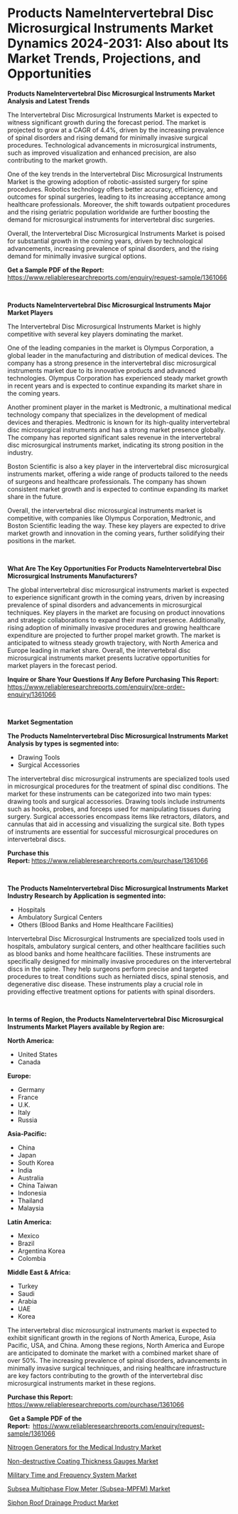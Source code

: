 <p><h1>Products NameIntervertebral Disc Microsurgical Instruments Market Dynamics 2024-2031: Also about Its Market Trends, Projections, and Opportunities</h1></p><p><strong>Products NameIntervertebral Disc Microsurgical Instruments Market Analysis and Latest Trends</strong></p>
<p><p>The Intervertebral Disc Microsurgical Instruments Market is expected to witness significant growth during the forecast period. The market is projected to grow at a CAGR of 4.4%, driven by the increasing prevalence of spinal disorders and rising demand for minimally invasive surgical procedures. Technological advancements in microsurgical instruments, such as improved visualization and enhanced precision, are also contributing to the market growth.</p><p>One of the key trends in the Intervertebral Disc Microsurgical Instruments Market is the growing adoption of robotic-assisted surgery for spine procedures. Robotics technology offers better accuracy, efficiency, and outcomes for spinal surgeries, leading to its increasing acceptance among healthcare professionals. Moreover, the shift towards outpatient procedures and the rising geriatric population worldwide are further boosting the demand for microsurgical instruments for intervertebral disc surgeries.</p><p>Overall, the Intervertebral Disc Microsurgical Instruments Market is poised for substantial growth in the coming years, driven by technological advancements, increasing prevalence of spinal disorders, and the rising demand for minimally invasive surgical options.</p></p>
<p><strong>Get a Sample PDF of the Report:&nbsp;</strong> <a href="https://www.reliableresearchreports.com/enquiry/request-sample/1361066">https://www.reliableresearchreports.com/enquiry/request-sample/1361066</a></p>
<p>&nbsp;</p>
<p><strong>Products NameIntervertebral Disc Microsurgical Instruments Major Market Players</strong></p>
<p><p>The Intervertebral Disc Microsurgical Instruments Market is highly competitive with several key players dominating the market. </p><p>One of the leading companies in the market is Olympus Corporation, a global leader in the manufacturing and distribution of medical devices. The company has a strong presence in the intervertebral disc microsurgical instruments market due to its innovative products and advanced technologies. Olympus Corporation has experienced steady market growth in recent years and is expected to continue expanding its market share in the coming years.</p><p>Another prominent player in the market is Medtronic, a multinational medical technology company that specializes in the development of medical devices and therapies. Medtronic is known for its high-quality intervertebral disc microsurgical instruments and has a strong market presence globally. The company has reported significant sales revenue in the intervertebral disc microsurgical instruments market, indicating its strong position in the industry.</p><p>Boston Scientific is also a key player in the intervertebral disc microsurgical instruments market, offering a wide range of products tailored to the needs of surgeons and healthcare professionals. The company has shown consistent market growth and is expected to continue expanding its market share in the future.</p><p>Overall, the intervertebral disc microsurgical instruments market is competitive, with companies like Olympus Corporation, Medtronic, and Boston Scientific leading the way. These key players are expected to drive market growth and innovation in the coming years, further solidifying their positions in the market.</p></p>
<p>&nbsp;</p>
<p><strong>What Are The Key Opportunities For Products NameIntervertebral Disc Microsurgical Instruments Manufacturers?</strong></p>
<p><p>The global intervertebral disc microsurgical instruments market is expected to experience significant growth in the coming years, driven by increasing prevalence of spinal disorders and advancements in microsurgical techniques. Key players in the market are focusing on product innovations and strategic collaborations to expand their market presence. Additionally, rising adoption of minimally invasive procedures and growing healthcare expenditure are projected to further propel market growth. The market is anticipated to witness steady growth trajectory, with North America and Europe leading in market share. Overall, the intervertebral disc microsurgical instruments market presents lucrative opportunities for market players in the forecast period.</p></p>
<p><strong>Inquire or Share Your Questions If Any Before Purchasing This Report:</strong> <a href="https://www.reliableresearchreports.com/enquiry/pre-order-enquiry/1361066">https://www.reliableresearchreports.com/enquiry/pre-order-enquiry/1361066</a></p>
<p>&nbsp;</p>
<p><strong>Market Segmentation</strong></p>
<p><strong>The Products NameIntervertebral Disc Microsurgical Instruments Market Analysis by types is segmented into:</strong></p>
<p><ul><li>Drawing Tools</li><li>Surgical Accessories</li></ul></p>
<p><p>The intervertebral disc microsurgical instruments are specialized tools used in microsurgical procedures for the treatment of spinal disc conditions. The market for these instruments can be categorized into two main types: drawing tools and surgical accessories. Drawing tools include instruments such as hooks, probes, and forceps used for manipulating tissues during surgery. Surgical accessories encompass items like retractors, dilators, and cannulas that aid in accessing and visualizing the surgical site. Both types of instruments are essential for successful microsurgical procedures on intervertebral discs.</p></p>
<p><strong>Purchase this Report:&nbsp;</strong><a href="https://www.reliableresearchreports.com/purchase/1361066">https://www.reliableresearchreports.com/purchase/1361066</a></p>
<p>&nbsp;</p>
<p><strong>The Products NameIntervertebral Disc Microsurgical Instruments Market Industry Research by Application is segmented into:</strong></p>
<p><ul><li>Hospitals</li><li>Ambulatory Surgical Centers</li><li>Others (Blood Banks and Home Healthcare Facilities)</li></ul></p>
<p><p>Intervertebral Disc Microsurgical Instruments are specialized tools used in hospitals, ambulatory surgical centers, and other healthcare facilities such as blood banks and home healthcare facilities. These instruments are specifically designed for minimally invasive procedures on the intervertebral discs in the spine. They help surgeons perform precise and targeted procedures to treat conditions such as herniated discs, spinal stenosis, and degenerative disc disease. These instruments play a crucial role in providing effective treatment options for patients with spinal disorders.</p></p>
<p>&nbsp;</p>
<p><strong>In terms of Region, the Products NameIntervertebral Disc Microsurgical Instruments Market Players available by Region are:</strong></p>
<p>
    <p> <strong> North America: </strong>
        <ul>
            <li>United States</li>
            <li>Canada</li>
        </ul>
        </p> 
    <p> <strong> Europe: </strong>
        <ul>
            <li>Germany</li>
            <li>France</li>
            <li>U.K.</li>
            <li>Italy</li>
            <li>Russia</li>
        </ul>
        </p> 
    <p> <strong> Asia-Pacific: </strong>
        <ul>
            <li>China</li>
            <li>Japan</li>
            <li>South Korea</li>
            <li>India</li>
            <li>Australia</li>
            <li>China Taiwan</li>
            <li>Indonesia</li>
            <li>Thailand</li>
            <li>Malaysia</li>
        </ul>
        </p> 
    <p> <strong> Latin America: </strong>
        <ul>
            <li>Mexico</li>
            <li>Brazil</li>
            <li>Argentina Korea</li>
            <li>Colombia</li>
        </ul>
        </p> 
    <p> <strong> Middle East & Africa: </strong>
        <ul>
            <li>Turkey</li>
            <li>Saudi</li>
            <li>Arabia</li>
            <li>UAE</li>
            <li>Korea</li>
        </ul>
    </p>
    </p>
<p><p>The intervertebral disc microsurgical instruments market is expected to exhibit significant growth in the regions of North America, Europe, Asia Pacific, USA, and China. Among these regions, North America and Europe are anticipated to dominate the market with a combined market share of over 50%. The increasing prevalence of spinal disorders, advancements in minimally invasive surgical techniques, and rising healthcare infrastructure are key factors contributing to the growth of the intervertebral disc microsurgical instruments market in these regions.</p></p>
<p><strong>Purchase this Report: </strong><a href="https://www.reliableresearchreports.com/purchase/1361066">https://www.reliableresearchreports.com/purchase/1361066</a></p>
<p>&nbsp;<strong>Get a Sample PDF of the Report:&nbsp;&nbsp;</strong><a href="https://www.reliableresearchreports.com/enquiry/request-sample/1361066">https://www.reliableresearchreports.com/enquiry/request-sample/1361066</a></p>
<p><strong></strong></p>
<p><p><a href="https://medium.com/@janrussell6445/nitrogen-generators-for-the-medical-industry-market-share-evolution-and-market-growth-trends-2024-125307e63a61">Nitrogen Generators for the Medical Industry Market</a></p><p><a href="https://medium.com/@damionrunte/non-destructive-coating-thickness-gauges-nbsp-market-focuses-on-market-share-size-and-projected-9e85c2a236da">Non-destructive Coating Thickness Gauges Market</a></p><p><a href="https://medium.com/@janrussell6445/military-time-and-frequency-system-market-competitive-analysis-market-trends-and-forecast-to-2031-cb5ede1547bf">Military Time and Frequency System Market</a></p><p><a href="https://medium.com/@damionrunte/analyzing-subsea-multiphase-flow-meter-subsea-mpfm-market-global-industry-perspective-and-63a6d47a6946">Subsea Multiphase Flow Meter (Subsea-MPFM) Market</a></p><p><a href="https://medium.com/@lacyquitzon/siphon-roof-drainage-product-market-exploring-market-share-market-trends-and-future-growth-57ae578be726">Siphon Roof Drainage Product Market</a></p></p>